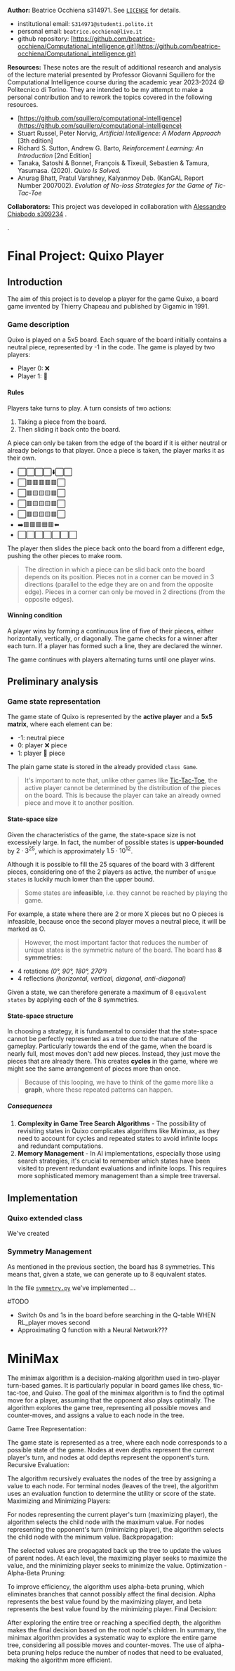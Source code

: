 **Author:** Beatrice Occhiena s314971. See [`LICENSE`](https://github.com/beatrice-occhiena/Computational_intelligence/blob/main/LICENSE) for details.
- institutional email: `S314971@studenti.polito.it`
- personal email: `beatrice.occhiena@live.it`
- github repository: [https://github.com/beatrice-occhiena/Computational_intelligence.git](https://github.com/beatrice-occhiena/Computational_intelligence.git)

**Resources:** These notes are the result of additional research and analysis of the lecture material presented by Professor Giovanni Squillero for the Computational Intelligence course during the academic year 2023-2024 @ Politecnico di Torino. They are intended to be my attempt to make a personal contribution and to rework the topics covered in the following resources.
- [https://github.com/squillero/computational-intelligence](https://github.com/squillero/computational-intelligence)
- Stuart Russel, Peter Norvig, *Artificial Intelligence: A Modern Approach* [3th edition]
- Richard S. Sutton, Andrew G. Barto, *Reinforcement Learning: An Introduction* [2nd Edition]
- Tanaka, Satoshi & Bonnet, François & Tixeuil, Sebastien & Tamura, Yasumasa. (2020). *Quixo Is Solved.*
- Anurag Bhatt, Pratul Varshney, Kalyanmoy Deb. (KanGAL Report Number 2007002). *Evolution of No-loss Strategies for the Game of Tic-Tac-Toe*

**Collaborators:** This project was developed in collaboration with [Alessandro Chiabodo s309234](https://github.com/AChiabodo/compIntelligence.git)
.

.

# Final Project: Quixo Player

## Introduction
The aim of this project is to develop a player for the game Quixo, a board game invented by Thierry Chapeau and published by Gigamic in 1991.

### Game description
Quixo is played on a 5x5 board. Each square of the board initially contains a neutral piece, represented by -1 in the code. The game is played by two players:
- Player 0: ❌
- Player 1: 🔘

#### Rules
Players take turns to play. A turn consists of two actions: 
1. Taking a piece from the board.
2. Then sliding it back onto the board.

A piece can only be taken from the edge of the board if it is either neutral or already belongs to that player. Once a piece is taken, the player marks it as their own.
- ⬜⬜⬜⬜⬇️⬜⬜
- ⬜🟥🟥🟥🟥🟥⬜
- ⬜🟥🟨🟨🟨🟥⬜
- ⬜🟥🟨🟨🟨🟥⬜
- ⬜🟥🟨🟨🟨🟥⬜
- ➡️🟥🟥🟥🟦🟥⬅️
- ⬜⬜⬜⬜⬜⬜⬜


The player then slides the piece back onto the board from a different edge, pushing the other pieces to make room.
> The direction in which a piece can be slid back onto the board depends on its position. Pieces not in a corner can be moved in 3 directions (parallel to the edge they are on and from the opposite edge). Pieces in a corner can only be moved in 2 directions (from the opposite edges).

#### Winning condition
A player wins by forming a continuous line of five of their pieces, either horizontally, vertically, or diagonally. The game checks for a winner after each turn. If a player has formed such a line, they are declared the winner.

The game continues with players alternating turns until one player wins.

## Preliminary analysis

### Game state representation
The game state of Quixo is represented by the **active player** and a **5x5 matrix**, where each element can be:
- -1: neutral piece
- 0: player ❌ piece
- 1: player 🔘 piece

The plain game state is stored in the already provided `class Game`.

> It's important to note that, unlike other games like [Tic-Tac-Toe](../Labs/Lab_10/tictactoe.ipynb), the active player cannot be determined by the distribution of the pieces on the board. This is because the player can take an already owned piece and move it to another position. 

#### State-space size

Given the characteristics of the game, the state-space size is not excessively large. In fact, the number of possible states is **upper-bounded** by $2 \cdot 3^{25}$, which is approximately $1.5 \cdot 10^{12}$.

Although it is possible to fill the 25 squares of the board with 3 different pieces, considering one of the 2 players as active, the number of `unique states` is luckily much lower than the upper bound.

> Some states are **infeasible**, i.e. they cannot be reached by playing the game.

For example, a state where there are 2 or more X pieces but no O pieces is infeasible, because once the second player moves a neutral piece, it will be marked as O.

> However, the most important factor that reduces the number of unique states is the symmetric nature of the board. The board has **8 symmetries**:
- 4 rotations *(0°, 90°, 180°, 270°)*
- 4 reflections *(horizontal, vertical, diagonal, anti-diagonal)*

Given a state, we can therefore generate a maximum of 8 `equivalent states` by applying each of the 8 symmetries. 

#### State-space structure

In choosing a strategy, it is fundamental to consider that  the state-space cannot be perfectly represented as a tree due to the nature of the gameplay. Particularly towards the end of the game, when the board is nearly full, most moves don't add new pieces. Instead, they just move the pieces that are already there. This creates **cycles** in the game, where we might see the same arrangement of pieces more than once.

> Because of this looping, we have to think of the game more like a **graph**, where these repeated patterns can happen.

##### Consequences
1. **Complexity in Game Tree Search Algorithms** - The possibility of revisiting states in Quixo complicates algorithms like Minimax, as they need to account for cycles and repeated states to avoid infinite loops and redundant computations.
2. **Memory Management** - In AI implementations, especially those using search strategies, it's crucial to remember which states have been visited to prevent redundant evaluations and infinite loops. This requires more sophisticated memory management than a simple tree traversal.

## Implementation

### Quixo extended class
We've created 

### Symmetry Management
As mentioned in the previous section, the board has 8 symmetries. This means that, given a state, we can generate up to 8 equivalent states.

In the file [`symmetry.py`](symmetry.py) we've implemented ...


#TODO
- Switch 0s and 1s in the board before searching in the Q-table WHEN RL_player moves second
- Approximating Q function with a Neural Network???


# MiniMax

The minimax algorithm is a decision-making algorithm used in two-player turn-based games. It is particularly popular in board games like chess, tic-tac-toe, and Quixo. The goal of the minimax algorithm is to find the optimal move for a player, assuming that the opponent also plays optimally. The algorithm explores the game tree, representing all possible moves and counter-moves, and assigns a value to each node in the tree.

Game Tree Representation:

The game state is represented as a tree, where each node corresponds to a possible state of the game.
Nodes at even depths represent the current player's turn, and nodes at odd depths represent the opponent's turn.
Recursive Evaluation:

The algorithm recursively evaluates the nodes of the tree by assigning a value to each node.
For terminal nodes (leaves of the tree), the algorithm uses an evaluation function to determine the utility or score of the state.
Maximizing and Minimizing Players:

For nodes representing the current player's turn (maximizing player), the algorithm selects the child node with the maximum value.
For nodes representing the opponent's turn (minimizing player), the algorithm selects the child node with the minimum value.
Backpropagation:

The selected values are propagated back up the tree to update the values of parent nodes.
At each level, the maximizing player seeks to maximize the value, and the minimizing player seeks to minimize the value.
Optimization - Alpha-Beta Pruning:

To improve efficiency, the algorithm uses alpha-beta pruning, which eliminates branches that cannot possibly affect the final decision.
Alpha represents the best value found by the maximizing player, and beta represents the best value found by the minimizing player.
Final Decision:

After exploring the entire tree or reaching a specified depth, the algorithm makes the final decision based on the root node's children.
In summary, the minimax algorithm provides a systematic way to explore the entire game tree, considering all possible moves and counter-moves. The use of alpha-beta pruning helps reduce the number of nodes that need to be evaluated, making the algorithm more efficient.




